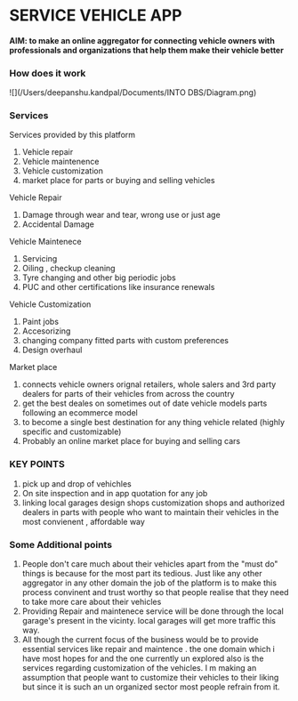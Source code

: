 # SERVICE VEHICLE APP

#### AIM: to make an online aggregator for connecting vehicle owners with professionals and organizations that help them make their vehicle better



### How does it work

![](/Users/deepanshu.kandpal/Documents/INTO DBS/Diagram.png)

### Services 

Services provided by this platform

1. Vehicle repair
2. Vehicle maintenence
3. Vehicle customization
4. market place for parts or  buying and selling vehicles



Vehicle Repair

1. Damage through wear and tear, wrong use or just age
2. Accidental Damage



Vehicle Maintenece

1. Servicing
2. Oiling , checkup cleaning
3. Tyre changing and other big periodic jobs
4. PUC and other certifications like insurance renewals



Vehicle Customization

1. Paint jobs
2. Accesorizing
3. changing company fitted parts with custom preferences
4. Design overhaul 



Market place

1. connects vehicle owners orignal retailers, whole salers and 3rd party dealers for parts of their vehicles from across the country
2. get the best deales on sometimes out of date vehicle models parts following an ecommerce model
3. to become a single best destination  for any thing vehicle related (highly specific and customizable)
4. Probably an online market place for buying and selling cars



### KEY POINTS

1. pick up and drop of vehichles
2. On site inspection and in app quotation for any job
3. linking local garages design shops customization shops and authorized dealers in parts with people who want to maintain their vehicles in the most convienent , affordable way



### Some Additional points

1. People don't care much about their vehicles apart from the "must do" things is because for the most part its tedious. Just like any other aggregator in any other domain the job of the platform is to make this process convinent and trust worthy so that people realise that they need to take more care about their vehicles
2. Providing Repair and maintenece service will be done through the local garage's present in the vicinty.  local garages will get more traffic this way. 
3. All though the current focus of the business would be to provide essential services like repair and maintence . the one domain which i have most hopes for and the one currently un explored also is the services regarding customization of the vehicles. I m making an assumption that people want to customize their vehicles to their liking but since it is such an un organized sector most people refrain from it. 

